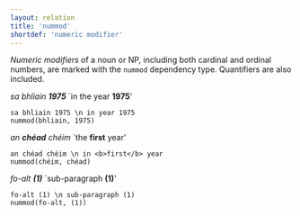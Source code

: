 ```yaml
---
layout: relation
title: 'nummod'
shortdef: 'numeric modifier'
---
```


*Numeric modifiers* of a noun or NP, including both cardinal and
ordinal numbers, are marked with the `nummod` dependency type. Quantifiers are also included.

_sa bhliain <b>1975</b>_ `in the year <b>1975</b>'

~~~ sdparse
sa bhliain 1975 \n in year 1975
nummod(bhliain, 1975)
~~~

_an <b>chéad</b> chéim_ `the <b>first</b> year'

~~~ sdparse
an chéad chéim \n in <b>first</b> year
nummod(chéim, chéad)
~~~

_fo-alt <b>(1)</b>_ `sub-paragraph <b>(1)</b>'

~~~ sdparse
fo-alt (1) \n sub-paragraph (1)
nummod(fo-alt, (1))
~~~



